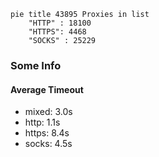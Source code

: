 
```mermaid
pie title 43895 Proxies in list
    "HTTP" : 18100
    "HTTPS": 4468
    "SOCKS" : 25229
```

### Some Info
#### Average Timeout

- mixed: 3.0s
- http: 1.1s
- https: 8.4s
- socks: 4.5s